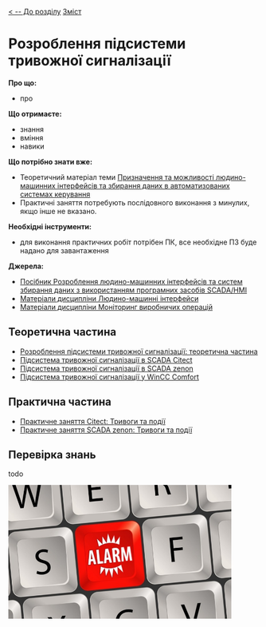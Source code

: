 [< -- До розділу](../README.md)         [Зміст](../../contents.md)

# Розроблення підсистеми тривожної сигналізації

**Про що:**

- про 

**Що отримаєте:**

- знання 
- вміння 
- навики 

**Що потрібно знати вже:**

- Теоретичний матеріал теми [Призначення та можливості людино-машинних інтерфейсів та збирання даних в автоматизованих системах керування](../basic/README.md)
- Практичні заняття потребують послідовного виконання з минулих, якщо інше не вказано. 

**Необхідні інструменти:**

- для виконання практичних робіт потрібен ПК, все необхідне ПЗ буде надано для завантаження

**Джерела:** 

- [Посібник Розроблення людино-машинних інтерфейсів та систем збирання даних з використанням програмних засобів SCADA/HMI](https://pupenasan.github.io/hmibook/)
- [Матеріали дисципліни Людино-машинні інтерфейси](https://pupenasan.github.io/hmi)
- [Матеріали дисципліни Моніторинг виробничих операцій](https://pupenasan.github.io/monitorproduction)

## Теоретична частина

- [Розроблення підсистеми тривожної сигналізації: теоретична частина](teor.md)
- [Підсистема тривожної сигналізації в SCADA Citect](citect.md)
- [Підсистема тривожної сигналізації в SCADA zenon](zenon.md)
- [Підсистема тривожної сигналізації у WinCC Comfort ](wincccomfort.md)

## Практична частина

- [Практичне заняття Citect: Тривоги та події](labcitect.md)
- [Практичне заняття SCADA zenon: Тривоги та події](labzenon.md)

## Перевірка знань

todo

![image-20240731183843986](media/image-20240731183843986.png)